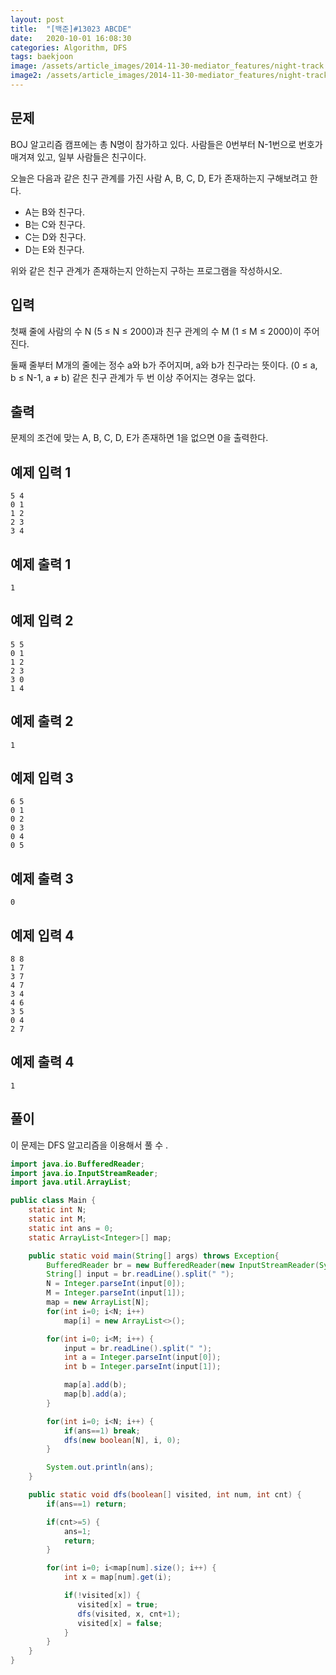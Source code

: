 ```yaml
---
layout: post
title:  "[백준]#13023 ABCDE"
date:   2020-10-01 16:08:30
categories: Algorithm, DFS
tags: baekjoon
image: /assets/article_images/2014-11-30-mediator_features/night-track.JPG
image2: /assets/article_images/2014-11-30-mediator_features/night-track-mobile.JPG
---
```


문제
--------------------

BOJ 알고리즘 캠프에는 총 N명이 참가하고 있다. 사람들은 0번부터 N-1번으로 번호가 매겨져 있고, 일부 사람들은 친구이다.

오늘은 다음과 같은 친구 관계를 가진 사람 A, B, C, D, E가 존재하는지 구해보려고 한다.

- A는 B와 친구다.
- B는 C와 친구다.
- C는 D와 친구다.
- D는 E와 친구다.

위와 같은 친구 관계가 존재하는지 안하는지 구하는 프로그램을 작성하시오.

입력
---------------------------

첫째 줄에 사람의 수 N (5 ≤ N ≤ 2000)과 친구 관계의 수 M (1 ≤ M ≤ 2000)이 주어진다.

둘째 줄부터 M개의 줄에는 정수 a와 b가 주어지며, a와 b가 친구라는 뜻이다. (0 ≤ a, b ≤ N-1, a ≠ b) 같은 친구 관계가 두 번 이상 주어지는 경우는 없다.

출력
----------------

문제의 조건에 맞는 A, B, C, D, E가 존재하면 1을 없으면 0을 출력한다.

예제 입력 1 
----------------------

```
5 4
0 1
1 2
2 3
3 4
```

예제 출력 1 
------------------------

```
1
```

예제 입력 2
----------------------

```
5 5
0 1
1 2
2 3
3 0
1 4
```

예제 출력 2
------------------------

```
1
```

예제 입력 3
----------------------

```
6 5
0 1
0 2
0 3
0 4
0 5
```

예제 출력 3
------------------------

```
0
```

예제 입력 4
----------------------

```
8 8
1 7
3 7
4 7
3 4
4 6
3 5
0 4
2 7
```

예제 출력 4
------------------------

```
1
```

풀이
--------------------------

이 문제는 DFS 알고리즘을 이용해서 풀 수 .

```java
import java.io.BufferedReader;
import java.io.InputStreamReader;
import java.util.ArrayList;

public class Main {
    static int N;
    static int M;
    static int ans = 0;
    static ArrayList<Integer>[] map;

    public static void main(String[] args) throws Exception{
        BufferedReader br = new BufferedReader(new InputStreamReader(System.in));
        String[] input = br.readLine().split(" ");
        N = Integer.parseInt(input[0]);
        M = Integer.parseInt(input[1]);
        map = new ArrayList[N];
        for(int i=0; i<N; i++)
            map[i] = new ArrayList<>();

        for(int i=0; i<M; i++) {
            input = br.readLine().split(" ");
            int a = Integer.parseInt(input[0]);
            int b = Integer.parseInt(input[1]);

            map[a].add(b);
            map[b].add(a);
        }

        for(int i=0; i<N; i++) {
            if(ans==1) break;
            dfs(new boolean[N], i, 0);
        }

        System.out.println(ans);
    }

    public static void dfs(boolean[] visited, int num, int cnt) {
        if(ans==1) return;

        if(cnt>=5) {
            ans=1;
            return;
        }

        for(int i=0; i<map[num].size(); i++) {
            int x = map[num].get(i);

            if(!visited[x]) {
               visited[x] = true;
               dfs(visited, x, cnt+1);
               visited[x] = false;
            }
        }
    }
}
```
